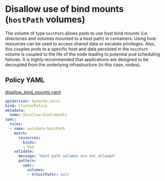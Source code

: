 # Disallow use of bind mounts (`hostPath` volumes)

The volume of type `hostPath` allows pods to use host bind mounts (i.e. directories and volumes mounted to a host path) in containers. Using host resources can be used to access shared data or escalate privileges. Also, this couples pods to a specific host and data persisted in the `hostPath` volume is coupled to the life of the node leading to potential pod scheduling failures. It is highly recommended that applications are designed to be decoupled from the underlying infrastructure (in this case, nodes).

## Policy YAML 

[disallow_bind_mounts.yaml](best_practices/disallow_bind_mounts.yaml) 

````yaml
apiVersion: kyverno.io/v1
kind: ClusterPolicy
metadata: 
  name: disallow-bind-mounts
spec: 
  rules: 
  - name: validate-hostPath
    match: 
      resources: 
        kinds: 
        - Pod
    validate: 
      message: "Host path volumes are not allowed"
      pattern: 
        spec: 
          volumes: 
          - X(hostPath): null
````
